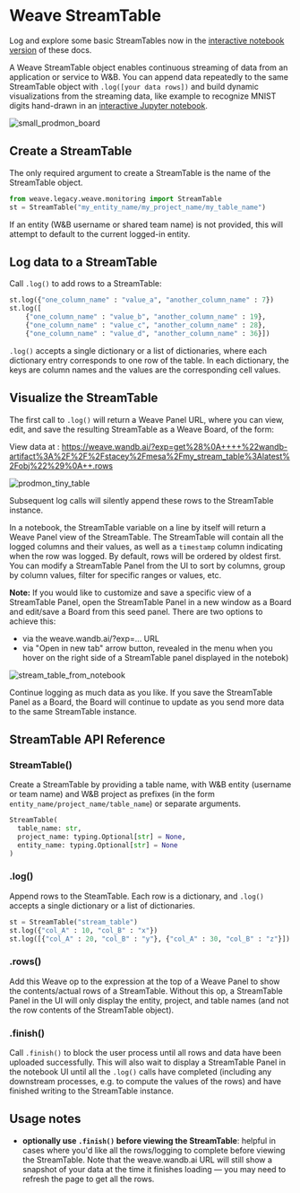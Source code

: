 # Weave StreamTable

Log and explore some basic StreamTables now in the [interactive notebook version](../ProductionMontoring/stream_table_api.ipynb) of these docs.

A Weave StreamTable object enables continuous streaming of data from an application or service to W&B. You can append data repeatedly to the same StreamTable object with `.log([your data rows])` and build dynamic visualizations from the streaming data, like example to recognize MNIST digits hand-drawn in an [interactive Jupyter notebook](../ProductionMonitoring/ProductionMonitoringConceptualOverview.ipynb).

![small_prodmon_board](../../../docs/assets/mnist_pm_draw_hover.png)

## Create a StreamTable

The only required argument to create a StreamTable is the name of the StreamTable object.

```python
from weave.legacy.weave.monitoring import StreamTable
st = StreamTable("my_entity_name/my_project_name/my_table_name")
```

If an entity (W&B username or shared team name) is not provided, this will attempt to default to the current logged-in entity.

## Log data to a StreamTable

Call `.log()` to add rows to a StreamTable:

```python
st.log({"one_column_name" : "value_a", "another_column_name" : 7})
st.log([
    {"one_column_name" : "value_b", "another_column_name" : 19},
    {"one_column_name" : "value_c", "another_column_name" : 28},
    {"one_column_name" : "value_d", "another_column_name" : 36}])
```

`.log()` accepts a single dictionary or a list of dictionaries, where each dictionary entry corresponds to one row of the table. In each dictionary, the keys are column names and the values are the corresponding cell values.

## Visualize the StreamTable

The first call to `.log()` will return a Weave Panel URL, where you can view, edit, and save the resulting StreamTable as a Weave Board, of the form:

View data at : https://weave.wandb.ai/?exp=get%28%0A++++%22wandb-artifact%3A%2F%2F%2Fstacey%2Fmesa%2Fmy_stream_table%3Alatest%2Fobj%22%29%0A++.rows

![prodmon_tiny_table](../../../docs/assets/small_stream_table.png)

Subsequent log calls will silently append these rows to the StreamTable instance.

In a notebook, the StreamTable variable on a line by itself will return a Weave Panel view of the StreamTable. The StreamTable will contain all the logged columns and their values, as well as a `timestamp` column indicating when the row was logged. By default, rows will be ordered by oldest first. You can modify a StreamTable Panel from the UI to sort by columns, group by column values, filter for specific ranges or values, etc.

**Note:** If you would like to customize and save a specific view of a StreamTable Panel, open the StreamTable Panel in a new window as a Board and edit/save a Board from this seed panel. There are two options to achieve this:

- via the weave.wandb.ai/?exp=... URL
- via "Open in new tab" arrow button, revealed in the menu when you hover on the right side of a StreamTable panel displayed in the notebok)

![stream_table_from_notebook](../../../docs/assets/stream_table_from_notebook.png)

Continue logging as much data as you like. If you save the StreamTable Panel as a Board, the Board will continue to update as you send more data to the same StreamTable instance.

## StreamTable API Reference

### StreamTable()

Create a StreamTable by providing a table name, with W&B entity (username or team name) and W&B project as prefixes (in the form `entity_name/project_name/table_name`) or separate arguments.

```python
StreamTable(
  table_name: str,
  project_name: typing.Optional[str] = None,
  entity_name: typing.Optional[str] = None
)
```

### .log()

Append rows to the SteamTable. Each row is a dictionary, and `.log()` accepts a single dictionary or a list of dictionaries.

```python
st = StreamTable("stream_table")
st.log({"col_A" : 10, "col_B" : "x"})
st.log([{"col_A" : 20, "col_B" : "y"}, {"col_A" : 30, "col_B" : "z"}])
```

### .rows()

Add this Weave op to the expression at the top of a Weave Panel to show the contents/actual rows of a StreamTable. Without this op, a StreamTable Panel in the UI will only display the entity, project, and table names (and not the row contents of the StreamTable object).

### .finish()

Call `.finish()` to block the user process until all rows and data have been uploaded successfully. This will also wait to display a StreamTable Panel in the notebook UI until all the `.log()` calls have completed (including any downstream processes, e.g. to compute the values of the rows) and have finished writing to the StreamTable instance.

## Usage notes

- **optionally use `.finish()` before viewing the StreamTable**: helpful in cases where you'd like all the rows/logging to complete before viewing the StreamTable. Note that the weave.wandb.ai URL will still show a snapshot of your data at the time it finishes loading — you may need to refresh the page to get all the rows.
